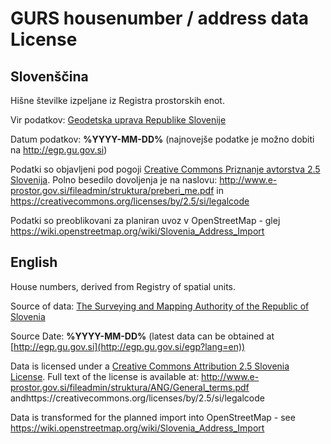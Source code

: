 # GURS housenumber / address data License

<!-- note: make edits in data-LICENSE-template.md ! -->
## Slovenščina
Hišne številke izpeljane iz Registra prostorskih enot.

Vir podatkov: [Geodetska uprava Republike Slovenije](http://www.gu.gov.si)

Datum podatkov: **%YYYY-MM-DD%** (najnovejše podatke je možno dobiti na http://egp.gu.gov.si)

Podatki so objavljeni pod pogoji [Creative Commons Priznanje avtorstva 2.5 Slovenija](https://creativecommons.org/licenses/by/2.5).
Polno besedilo dovoljenja je na naslovu: http://www.e-prostor.gov.si/fileadmin/struktura/preberi_me.pdf in https://creativecommons.org/licenses/by/2.5/si/legalcode

Podatki so preoblikovani za planiran uvoz v OpenStreetMap - glej https://wiki.openstreetmap.org/wiki/Slovenia_Address_Import

## English
House numbers, derived from Registry of spatial units.

Source of data: [The Surveying and Mapping Authority of the Republic of Slovenia](http://www.gu.gov.si/en/)

Source Date: **%YYYY-MM-DD%** (latest data can be obtained at [http://egp.gu.gov.si](http://egp.gu.gov.si/egp?lang=en))

Data is licensed under a [Creative Commons Attribution 2.5 Slovenia License](https://creativecommons.org/licenses/by/2.5). Full text of the license is available at: http://www.e-prostor.gov.si/fileadmin/struktura/ANG/General_terms.pdf andhttps://creativecommons.org/licenses/by/2.5/si/legalcode

Data is transformed for the planned import into OpenStreetMap - see https://wiki.openstreetmap.org/wiki/Slovenia_Address_Import
